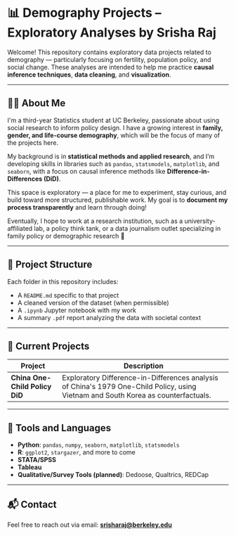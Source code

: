 # 📊 Demography Projects – Exploratory Analyses by Srisha Raj

Welcome! This repository contains exploratory data projects related to demography — particularly focusing on fertility, population policy, and social change. These analyses are intended to help me practice **causal inference techniques**, **data cleaning**, and **visualization**.

---

## 👩‍💻 About Me

I'm a third-year Statistics student at UC Berkeley, passionate about using social research to inform policy design. I have a growing interest in **family, gender, and life-course demography**, which will be the focus of many of the projects here.

My background is in **statistical methods and applied research**, and I’m developing skills in libraries such as `pandas`, `statsmodels`, `matplotlib`, and `seaborn`, with a focus on causal inference methods like **Difference-in-Differences (DiD)**.

This space is exploratory — a place for me to experiment, stay curious, and build toward more structured, publishable work. My goal is to **document my process transparently** and learn through doing!

Eventually, I hope to work at a research institution, such as a university-affiliated lab, a policy think tank, or a data journalism outlet specializing in family policy or demographic research 💙

---

## 🧠 Project Structure

Each folder in this repository includes:
- A `README.md` specific to that project
- A cleaned version of the dataset (when permissible)
- A `.ipynb` Jupyter notebook with my work 
- A summary `.pdf` report analyzing the data with societal context

---

## 📁 Current Projects

| Project | Description |
|---------|-------------|
| **China One-Child Policy DiD** | Exploratory Difference-in-Differences analysis of China's 1979 One-Child Policy, using Vietnam and South Korea as counterfactuals. |

---

## 🔧 Tools and Languages

- **Python**: `pandas`, `numpy`, `seaborn`, `matplotlib`, `statsmodels`
- **R**: `ggplot2`, `stargazer`, and more to come
- **STATA/SPSS**
- **Tableau**
- **Qualitative/Survey Tools (planned)**: Dedoose, Qualtrics, REDCap

---

## 📬 Contact

Feel free to reach out via email: **srisharaj@berkeley.edu**


